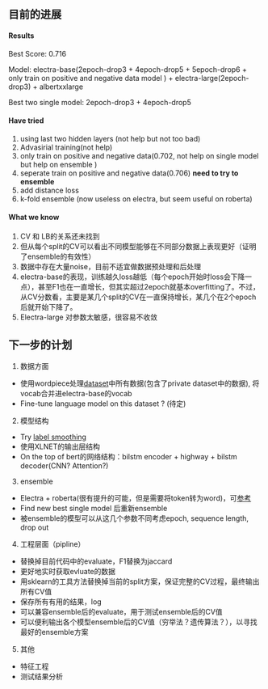 ## 目前的进展

#### Results

Best Score: 0.716

Model: electra-base(2epoch-drop3 + 4epoch-drop5 + 5epoch-drop6 + only train on positive and negative data model ) + electra-large(2epoch-drop3) + albertxxlarge



Best two single model: 2epoch-drop3 + 4epoch-drop5



#### Have tried

1. using last two hidden layers (not help but not too bad)
2. Advasirial training(not help)
3. only train on positive and negative data(0.702, not help on single model but help on ensemble )
4. seperate train on positive and negative data(0.706) **need to try to ensemble**
5. add distance loss
6. k-fold ensemble (now useless on electra, but seem useful on roberta)



#### What we know

1. CV 和 LB的关系还未找到
2. 但从每个split的CV可以看出不同模型能够在不同部分数据上表现更好（证明了ensemble的有效性）
3. 数据中存在大量noise，目前不适宜做数据预处理和后处理
4. electra-base的表现，训练越久loss越低（每个epoch开始时loss会下降一点），甚至F1也在一直增长，但其实超过2epoch就基本overfitting了。不过，从CV分数看，主要是某几个split的CV在一直保持增长，某几个在2个epoch后就开始下降了。
5. Electra-large 对参数太敏感，很容易不收敛



## 下一步的计划

1. 数据方面

- 使用wordpiece处理[dataset](https://www.kaggle.com/maxjon/complete-tweet-sentiment-extraction-data)中所有数据(包含了private dataset中的数据), 将vocab合并进electra-base的vocab
- Fine-tune language model on this dataset ? (待定)



2. 模型结构

- Try [label smoothing](https://www.kaggle.com/c/tweet-sentiment-extraction/discussion/147070)
- 使用XLNET的输出层结构
- On the top of bert的网络结构：bilstm encoder + highway + bilstm decoder(CNN? Attention?)



3. ensemble

- Electra + roberta(很有提升的可能，但是需要将token转为word)，可[参考](https://www.kaggle.com/c/tensorflow2-question-answering/discussion/127551)
- Find new best single model 后重新ensemble
- 被ensemble的模型可以从这几个参数不同考虑epoch, sequence length, drop out



4. 工程层面（pipline）

- 替换掉目前代码中的evaluate，F1替换为jaccard
- 更好地实时获取evluate的数据
- 用sklearn的工具方法替换掉当前的split方案，保证完整的CV过程，最终输出所有CV值
- 保存所有有用的结果，log
- 可以兼容ensemble后的evaluate，用于测试ensemble后的CV值
- 可以便利输出各个模型ensemble后的CV值（穷举法？遗传算法？），以寻找最好的ensemble方案



5. 其他

- 特征工程
- 测试结果分析